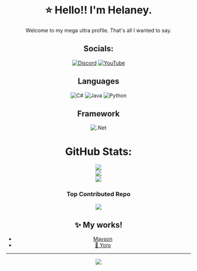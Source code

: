 <div style="text-align: center;">

# ⭐ Hello!! I'm Helaney.
Welcome to my mega ultra profile. That's all I wanted to say.

##  Socials:
[![Discord](https://img.shields.io/badge/Discord-%237289DA.svg?logo=discord&logoColor=white)](https://discord.com/users/386439272455995394) [![YouTube](https://img.shields.io/badge/YouTube-%23FF0000.svg?logo=YouTube&logoColor=white)](https://www.youtube.com/channel/UCiDuNNxR3MCMjLgutIwM0hQ) 

##  Languages
![C#](https://img.shields.io/badge/c%23-%23239120.svg?style=for-the-badge&logo=csharp&logoColor=white) ![Java](https://img.shields.io/badge/java-%23ED8B00.svg?style=for-the-badge&logo=openjdk&logoColor=white) ![Python](https://img.shields.io/badge/python-3670A0?style=for-the-badge&logo=python&logoColor=ffdd54)

## Framework
![.Net](https://img.shields.io/badge/.NET-5C2D91?style=for-the-badge&logo=.net&logoColor=white)

#  GitHub Stats:
![](https://github-readme-stats.vercel.app/api?username=hhelaneyy&theme=dracula&hide_border=false&include_all_commits=true&count_private=true)<br/>
![](https://github-readme-streak-stats.herokuapp.com/?user=hhelaneyy&theme=dracula&hide_border=false)<br/>
![](https://github-readme-stats.vercel.app/api/top-langs/?username=hhelaneyy&theme=dracula&hide_border=false&include_all_commits=true&count_private=true&layout=compact)

###  Top Contributed Repo
![](https://github-contributor-stats.vercel.app/api?username=hhelaneyy&limit=5&theme=dark&combine_all_yearly_contributions=true)

## ✨ My works!
- [ Mayson](https://discord.gg/2JdCYkGkJX)
- [🩷 Yoro](https://pixel-developer-team.github.io/pixel.github.io/)

---
[![](https://visitcount.itsvg.in/api?id=hhelaneyy&icon=2&color=0)](https://visitcount.itsvg.in)

</div>
